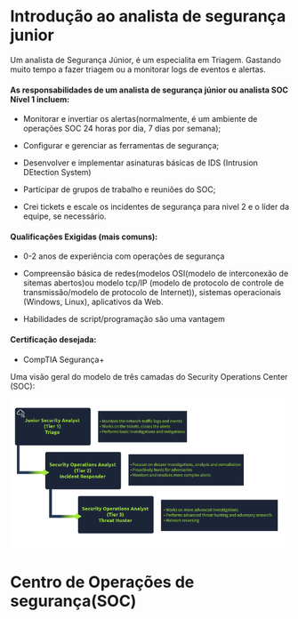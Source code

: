 # Introdução ao analista de segurança junior

Um analista de Segurança Júnior, é um especialita em Triagem. Gastando muito tempo a fazer triagem ou a monitorar logs de eventos e alertas.

#### As responsabilidades de um analista de segurança júnior ou analista SOC Nível 1 incluem:

- Monitorar e invertiar os alertas(normalmente, é um ambiente de operações SOC 24 horas por dia, 7 dias por semana);

- Configurar e gerenciar as ferramentas de segurança;

- Desenvolver e implementar asinaturas básicas de IDS (Intrusion DEtection System)

- Participar de grupos de trabalho e reuniões do SOC;

- Crei tickets e escale os incidentes de segurança para nivel 2 e o líder da equipe, se necessário.

#### Qualificações Exigidas (mais comuns):

- 0-2 anos de experiência com operações de segurança

- Compreensão básica de redes(modelos OSI(modelo de interconexão de sitemas abertos)ou modelo tcp/IP (modelo de protocolo de controle de transmissão/modelo de protocolo de Internet)), sistemas operacionais (Windows, Linux), aplicativos da Web.

- Habilidades de script/programação são uma vantagem

#### Certificação desejada:

- CompTIA Segurança+

Uma visão geral do modelo de três camadas do Security Operations Center (SOC):

![imagem THM](Print/1.png)

# Centro de Operações de segurança(SOC)
